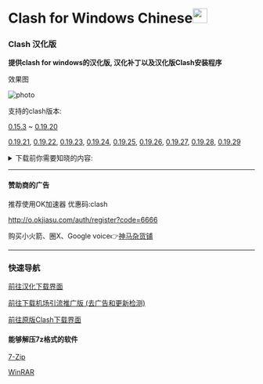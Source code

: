 # Clash for Windows Chinese<img src="https://github.com/ender-zhao/Clash-for-Windows_Chinese/blob/main/image/image_clash.png?raw=true" width="30" height="30">
### Clash 汉化版

**提供clash for windows的汉化版, 汉化补丁以及汉化版Clash安装程序**

效果图

![photo](https://github.com/ender-zhao/Clash-for-Windows_Chinese/blob/main/image/Image_Clash-for-Windows_Chinese-0.19.29.png?raw=true)

支持的clash版本: 

[0.15.3](https://github.com/ender-zhao/Clash-for-Windows_Chinese/releases/tag/CFW-V0.15.3_CN-V4)
~
[0.19.20](https://github.com/ender-zhao/Clash-for-Windows_Chinese/releases/tag/CFW-V0.19.20_CN)

[0.19.21](https://github.com/ender-zhao/Clash-for-Windows_Chinese/releases/tag/CFW-V0.19.21_CN),
[0.19.22](https://github.com/ender-zhao/Clash-for-Windows_Chinese/releases/tag/CFW-V0.19.22_CN),
[0.19.23](https://github.com/ender-zhao/Clash-for-Windows_Chinese/releases/tag/CFW-V0.19.23_CN),
[0.19.24](https://github.com/ender-zhao/Clash-for-Windows_Chinese/releases/tag/CFW-V0.19.24_CN),
[0.19.25](https://github.com/ender-zhao/Clash-for-Windows_Chinese/releases/tag/CFW-V0.19.25_CN),
[0.19.26](https://github.com/ender-zhao/Clash-for-Windows_Chinese/releases/tag/CFW-V0.19.26_CN),
[0.19.27](https://github.com/ender-zhao/Clash-for-Windows_Chinese/releases/tag/CFW-V0.19.27_CN),
[0.19.28](https://github.com/ender-zhao/Clash-for-Windows_Chinese/releases/tag/CFW-V0.19.28_CN),
[0.19.29](https://github.com/ender-zhao/Clash-for-Windows_Chinese/releases/tag/CFW-V0.19.29_CN)

<details><summary>下载前你需要知晓的内容:</summary>

  **下载将代表你对以下内容无任何异议**

*这个库提供的Clash for Windows是修改过的*

    对Clash for Windows进行的修改:
      1, 修改"app.asar"文件中的"renderer.js"
      2, 修改"app.asar"文件中的"main.js"
      3, 修改"app.asar"文件中的"zh-cn.js"
    对Clash for Windows植入的第三方链接:
      1, https://github.com/ender-zhao/Clash-for-Windows_Chinese-Attached
    汉化的方式
      通过Notepad++进行替换 (已被淘汰)
        手动替换用表位置:
          Clash-for-Windows_Chinese/chinese_file/Clash_Sinicization_Comparison_Table
        下载链接:
          https://notepad-plus-plus.org/downloads/
      通过Replace Pioneer的Batch Rnuuer工具配合替换表进行批量替换
        替换表的位置:
          Clash-for-Windows_Chinese/chinese_file/Auto/main-chinese
          Clash-for-Windows_Chinese/chinese_file/Auto/renderer-chinese
        下载链接
          https://www.mind-pioneer.com/
      zh-cn.js的汉化方式:
        将文件中的"后"改为"前"
        在app.asar中的位置:
          app.asar\node_modules\moment\locale\zh-cn.js
    封包方式
      安装程序的封包程序:
        简易封包工具_3.2.0.1.exe
      .7z扩展名的封包程序:
        7-zip
        下载链接:
          https://7-zip.org/
    --------------------------
    important!
    -------------------------
    赞助商的一切内容与该库无关
    软件仅共学习使用，请在下载后24小时内删除相关信息
    该库不承担由使用者造成的任何行为
    该库的所有内容仅存在于GitHub
</details>

*** 

#### 赞助商的广告

推荐使用OK加速器  优惠码:clash

http://o.okjiasu.com/auth/register?code=6666

购买小火箭、圈X、Google voice👉[神马杂货铺](https://googlevoice.top/)

***
### 快速导航
[前往汉化下载界面](https://github.com/ender-zhao/Clash-for-Windows_Chinese/releases)

[前往下载机场引流推广版 (去广告和更新检测)](https://github.com/ender-zhao/CFW-custom-made)

[前往原版Clash下载界面](https://github.com/Fndroid/clash_for_windows_pkg/releases)

#### 能够解压7z格式的软件

[7-Zip](https://www.7-zip.org/)

[WinRAR](https://www.rarlab.com/)

